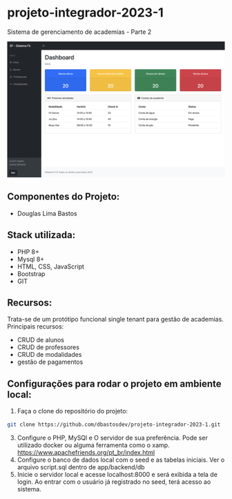 # projeto-integrador-2023-1
Sistema de gerenciamento de academias - Parte 2

<p align="center">
  <img src="https://github.com/dbastosdev/projeto-integrador-2023-1/blob/main/dashboard.png" width="800"/>
</p>

## Componentes do Projeto: 

- Douglas Lima Bastos

## Stack utilizada: 

- PHP 8+
- Mysql 8+
- HTML, CSS, JavaScript
- Bootstrap
- GIT

## Recursos: 

Trata-se de um protótipo funcional single tenant para gestão de academias. Principais recursos: 

- CRUD de alunos
- CRUD de professores
- CRUD de modalidades
- gestão de pagamentos

## Configurações para rodar o projeto em ambiente local: 

1. Faça o clone do repositório do projeto: 
```bash
git clone https://github.com/dbastosdev/projeto-integrador-2023-1.git
```
3. Configure o PHP, MySQl e O servidor de sua preferência. Pode ser utilizado docker ou alguma ferramenta como o xamp. 
https://www.apachefriends.org/pt_br/index.html 
3. Configure o banco de dados local com o seed e as tabelas iniciais. Ver o arquivo script.sql dentro de app/backend/db
4. Inicie o servidor local e acesse localhost:8000 e será exibida a tela de login. Ao entrar com o usuário já registrado no seed, terá acesso ao sistema. 

